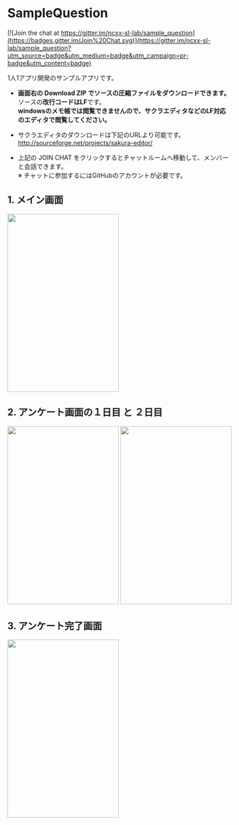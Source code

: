 # SampleQuestion

[![Join the chat at https://gitter.im/ncxx-sl-lab/sample_question](https://badges.gitter.im/Join%20Chat.svg)](https://gitter.im/ncxx-sl-lab/sample_question?utm_source=badge&utm_medium=badge&utm_campaign=pr-badge&utm_content=badge)

1人1アプリ開発のサンプルアプリです。  
* **画面右の Download ZIP でソースの圧縮ファイルをダウンロードできます。**  
ソースの**改行コードはLF**です。  
**windowsのメモ帳では閲覧できませんので、サクラエディタなどのLF対応のエディタで閲覧してください。**

* サクラエディタのダウンロードは下記のURLより可能です。  
http://sourceforge.net/projects/sakura-editor/

* 上記の JOIN CHAT をクリックするとチャットルームへ移動して、メンバーと会話できます。  
※ チャットに参加するにはGitHubのアカウントが必要です。

## 1. メイン画面  
<img src="http://keepingblog.net/github_images/sample_question/メイン画面.png" width="250" height="400">

## 2. アンケート画面の１日目 と ２日目  
<img src="http://keepingblog.net/github_images/sample_question/アンケート画面の１日目.png" width="250" height="400">
<img src="http://keepingblog.net/github_images/sample_question/アンケート画面の２日目.png" width="250" height="400">

## 3. アンケート完了画面  
<img src="http://keepingblog.net/github_images/sample_question/アンケート完了画面.png" width="250" height="400">
